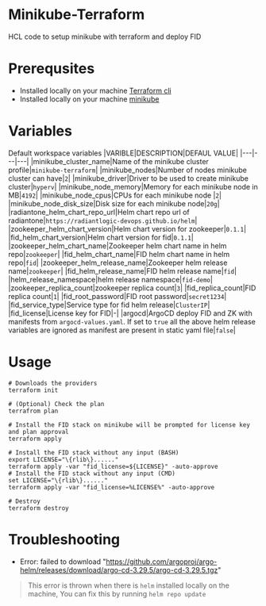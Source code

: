 # Minikube-Terraform

HCL code to setup minikube with terraform and deploy FID

# Prerequsites
- Installed locally on your machine [Terraform cli](https://learn.hashicorp.com/tutorials/terraform/install-cli)
- Installed locally on your machine [minikube](https://minikube.sigs.k8s.io/docs/start/)

# Variables
Default workspace variables
|VARIBLE|DESCRIPTION|DEFAUL VALUE|
|---|---|---|
|minikube_cluster_name|Name of the minikube cluster profile|`minikube-terraform`|
|minikube_nodes|Number of nodes minikube cluster can have|`2`| 
|minikube_driver|Driver to be used to create minikube cluster|`hyperv`|
|minikube_node_memory|Memory for each minikube node in MB|`4192`|
|minikube_node_cpus|CPUs for each minikube node |`2`|
|minikube_node_disk_size|Disk size for each minikube node|`20g`|
|radiantone_helm_chart_repo_url|Helm chart repo url of radiantone|`https://radiantlogic-devops.github.io/helm`|
|zookeeper_helm_chart_version|Helm chart version for zookeeper|`0.1.1`|
|fid_helm_chart_version|Helm chart version for fid|`0.1.1`|
|zookeeper_helm_chart_name|Zookeeper helm chart name in helm repo|`zookeeper`|
|fid_helm_chart_name|FID helm chart name in helm repo|`fid`|
|zookeeper_helm_release_name|Zookeeper helm release name|`zookeeper`|
|fid_helm_release_name|FID helm release name|`fid`|
|helm_release_namespace|helm release namespace|`fid-demo`|
|zookeeper_replica_count|zookeeper replica count|`3`|
|fid_replica_count|FID replica count|`1`|
|fid_root_password|FID root password|`secret1234`|
|fid_service_type|Service type for fid helm release|`ClusterIP`|
|fid_license|License key for FID|-|
|argocd|ArgoCD deploy FID and ZK with manifests from `argocd-values.yaml`. If set to `true` all the above helm release variables are ignored as manifest are present in static yaml file|`false`|

# Usage

```
# Downloads the providers
terraform init

# (Optional) Check the plan
terrafrom plan

# Install the FID stack on minikube will be prompted for license key and plan approval
terraform apply

# Install the FID stack without any input (BASH)
export LICENSE="\{rlib\}......"
terraform apply -var "fid_license=${LICENSE}" -auto-approve
# Install the FID stack without any input (CMD)
set LICENSE="\{rlib\}......"
terraform apply -var "fid_license=%LICENSE%" -auto-approve

# Destroy
terraform destroy
```

# Troubleshooting

- Error: failed to download "https://github.com/argoproj/argo-helm/releases/download/argo-cd-3.29.5/argo-cd-3.29.5.tgz"

> This error is thrown when there is `helm` installed locally on the machine, You can fix this by running `helm repo update`